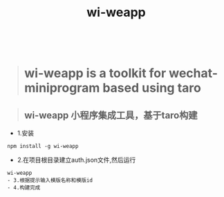 <h1 align="center">
	<br>
	<br>
	wi-weapp
	<br>
	<br>
	<br>
</h1>

># wi-weapp is a toolkit for wechat-miniprogram based using taro

>## wi-weapp 小程序集成工具，基于taro构建
- 1.安装
```
npm install -g wi-weapp
```
- 2.在项目根目录建立auth.json文件,然后运行
```
wi-weapp
- 3.根据提示输入模版名称和模版id
- 4.构建完成